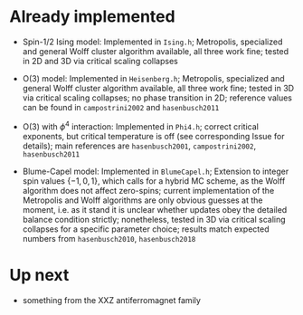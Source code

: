 # Already implemented

* Spin-1/2 Ising model: Implemented in `Ising.h`; Metropolis, specialized and general Wolff cluster algorithm available, all three work fine; tested in 2D and 3D via critical scaling collapses

* O(3) model: Implemented in `Heisenberg.h`; Metropolis, specialized and general Wolff cluster algorithm available, all three work fine; tested in 3D via critical scaling collapses; no phase transition in 2D; reference values can be found in `campostrini2002` and `hasenbusch2011`

* O(3) with $`\phi^4`$ interaction: Implemented in `Phi4.h`; correct critical exponents, but critical temperature is off (see corresponding Issue for details); main references are `hasenbusch2001`, `campostrini2002`, `hasenbusch2011`

* Blume-Capel model: Implemented in `BlumeCapel.h`; Extension to integer spin values $`\{-1,0,1\}`$, which calls for a hybrid MC scheme, as the Wolff algorithm does not affect zero-spins; current implementation of the Metropolis and Wolff algorithms are only obvious guesses at the moment, i.e. as it stand it is unclear whether updates obey the detailed balance condition strictly; nonetheless, tested in 3D via critical scaling collapses for a specific parameter choice; results match expected numbers from `hasenbusch2010`, `hasenbusch2018`

# Up next

* something from the XXZ antiferromagnet family